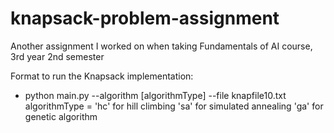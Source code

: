 # knapsack-problem-assignment
Another assignment I worked on when taking Fundamentals of AI course, 3rd year 2nd semester

Format to run the Knapsack implementation: 
* python main.py --algorithm [algorithmType] --file knapfile10.txt
  algorithmType = 'hc' for hill climbing
                  'sa' for simulated annealing
                  'ga' for genetic algorithm  
